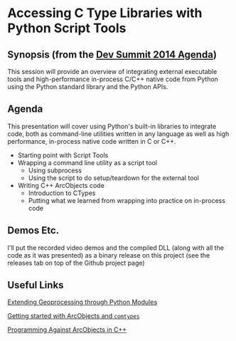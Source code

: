 Accessing C Type Libraries with Python Script Tools
==========

Synopsis (from the [Dev Summit 2014 Agenda](http://www.esri.com/events/devsummit/agenda))
----

This session will provide an overview of integrating external executable tools and high-performance in-process C/C++ native code from Python using the Python standard library and the Python APIs.

Agenda
----

This presentation will cover using Python's built-in libraries to integrate code, both as command-line utilities written in any language as well as high performance, in-process native code written in C or C++.

* Starting point with Script Tools
* Wrapping a command line utility as a script tool
  * Using subprocess
  * Using the script to do setup/teardown for the external tool
* Writing C++ ArcObjects code
  * Introduction to CTypes
  * Putting what we learned from wrapping into practice on in-process code

Demos Etc.
----
I'll put the recorded video demos and the compiled DLL (along with all the code as it was presented) as a binary release on this project (see the releases tab on top of the Github project page)

Useful Links
----
[Extending Geoprocessing through Python Modules](http://blogs.esri.com/esri/arcgis/2013/08/13/extending-geoprocessing-through-python-modules/)

[Getting started with ArcObjects and `comtypes`](http://www.pierssen.com/arcgis/upload/misc/python_arcobjects.pdf)

[Programming Against ArcObjects in C++](http://resources.arcgis.com/en/help/arcobjects-cpp/conceptualhelp/index.html#/Programming_against_ArcObjects_with_C/000100000058000000/)
